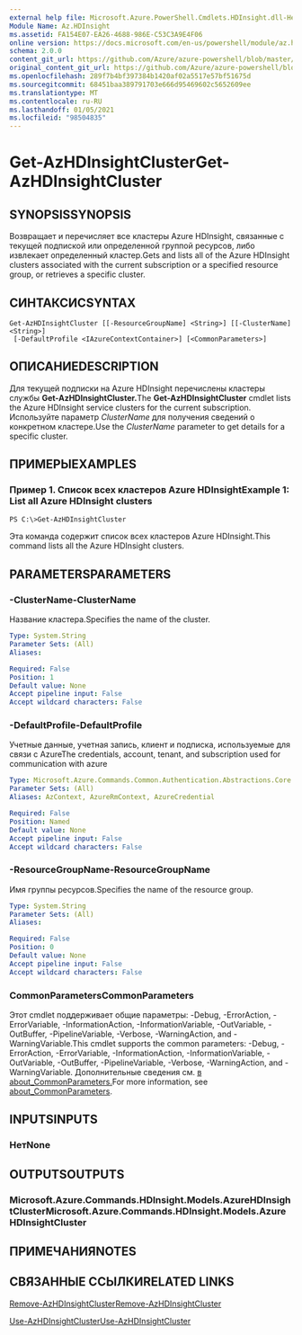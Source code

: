 ```yaml
---
external help file: Microsoft.Azure.PowerShell.Cmdlets.HDInsight.dll-Help.xml
Module Name: Az.HDInsight
ms.assetid: FA154E07-EA26-4688-986E-C53C3A9E4F06
online version: https://docs.microsoft.com/en-us/powershell/module/az.hdinsight/get-azhdinsightcluster
schema: 2.0.0
content_git_url: https://github.com/Azure/azure-powershell/blob/master/src/HDInsight/HDInsight/help/Get-AzHDInsightCluster.md
original_content_git_url: https://github.com/Azure/azure-powershell/blob/master/src/HDInsight/HDInsight/help/Get-AzHDInsightCluster.md
ms.openlocfilehash: 289f7b4bf397384b1420af02a5517e57bf51675d
ms.sourcegitcommit: 68451baa389791703e666d95469602c5652609ee
ms.translationtype: MT
ms.contentlocale: ru-RU
ms.lasthandoff: 01/05/2021
ms.locfileid: "98504835"
---
```

# <span data-ttu-id="11d7a-101">Get-AzHDInsightCluster</span><span class="sxs-lookup"><span data-stu-id="11d7a-101">Get-AzHDInsightCluster</span></span>

## <span data-ttu-id="11d7a-102">SYNOPSIS</span><span class="sxs-lookup"><span data-stu-id="11d7a-102">SYNOPSIS</span></span>
<span data-ttu-id="11d7a-103">Возвращает и перечисляет все кластеры Azure HDInsight, связанные с текущей подпиской или определенной группой ресурсов, либо извлекает определенный кластер.</span><span class="sxs-lookup"><span data-stu-id="11d7a-103">Gets and lists all of the Azure HDInsight clusters associated with the current subscription or a specified resource group, or retrieves a specific cluster.</span></span>

## <span data-ttu-id="11d7a-104">СИНТАКСИС</span><span class="sxs-lookup"><span data-stu-id="11d7a-104">SYNTAX</span></span>

```
Get-AzHDInsightCluster [[-ResourceGroupName] <String>] [[-ClusterName] <String>]
 [-DefaultProfile <IAzureContextContainer>] [<CommonParameters>]
```

## <span data-ttu-id="11d7a-105">ОПИСАНИЕ</span><span class="sxs-lookup"><span data-stu-id="11d7a-105">DESCRIPTION</span></span>
<span data-ttu-id="11d7a-106">Для текущей подписки на Azure HDInsight перечислены кластеры службы **Get-AzHDInsightCluster.**</span><span class="sxs-lookup"><span data-stu-id="11d7a-106">The **Get-AzHDInsightCluster** cmdlet lists the Azure HDInsight service clusters for the current subscription.</span></span>
<span data-ttu-id="11d7a-107">Используйте параметр *ClusterName* для получения сведений о конкретном кластере.</span><span class="sxs-lookup"><span data-stu-id="11d7a-107">Use the *ClusterName* parameter to get details for a specific cluster.</span></span>

## <span data-ttu-id="11d7a-108">ПРИМЕРЫ</span><span class="sxs-lookup"><span data-stu-id="11d7a-108">EXAMPLES</span></span>

### <span data-ttu-id="11d7a-109">Пример 1. Список всех кластеров Azure HDInsight</span><span class="sxs-lookup"><span data-stu-id="11d7a-109">Example 1: List all Azure HDInsight clusters</span></span>
```
PS C:\>Get-AzHDInsightCluster
```

<span data-ttu-id="11d7a-110">Эта команда содержит список всех кластеров Azure HDInsight.</span><span class="sxs-lookup"><span data-stu-id="11d7a-110">This command lists all the Azure HDInsight clusters.</span></span>

## <span data-ttu-id="11d7a-111">PARAMETERS</span><span class="sxs-lookup"><span data-stu-id="11d7a-111">PARAMETERS</span></span>

### <span data-ttu-id="11d7a-112">-ClusterName</span><span class="sxs-lookup"><span data-stu-id="11d7a-112">-ClusterName</span></span>
<span data-ttu-id="11d7a-113">Название кластера.</span><span class="sxs-lookup"><span data-stu-id="11d7a-113">Specifies the name of the cluster.</span></span>

```yaml
Type: System.String
Parameter Sets: (All)
Aliases:

Required: False
Position: 1
Default value: None
Accept pipeline input: False
Accept wildcard characters: False
```

### <span data-ttu-id="11d7a-114">-DefaultProfile</span><span class="sxs-lookup"><span data-stu-id="11d7a-114">-DefaultProfile</span></span>
<span data-ttu-id="11d7a-115">Учетные данные, учетная запись, клиент и подписка, используемые для связи с Azure</span><span class="sxs-lookup"><span data-stu-id="11d7a-115">The credentials, account, tenant, and subscription used for communication with azure</span></span>

```yaml
Type: Microsoft.Azure.Commands.Common.Authentication.Abstractions.Core.IAzureContextContainer
Parameter Sets: (All)
Aliases: AzContext, AzureRmContext, AzureCredential

Required: False
Position: Named
Default value: None
Accept pipeline input: False
Accept wildcard characters: False
```

### <span data-ttu-id="11d7a-116">-ResourceGroupName</span><span class="sxs-lookup"><span data-stu-id="11d7a-116">-ResourceGroupName</span></span>
<span data-ttu-id="11d7a-117">Имя группы ресурсов.</span><span class="sxs-lookup"><span data-stu-id="11d7a-117">Specifies the name of the resource group.</span></span>

```yaml
Type: System.String
Parameter Sets: (All)
Aliases:

Required: False
Position: 0
Default value: None
Accept pipeline input: False
Accept wildcard characters: False
```

### <span data-ttu-id="11d7a-118">CommonParameters</span><span class="sxs-lookup"><span data-stu-id="11d7a-118">CommonParameters</span></span>
<span data-ttu-id="11d7a-119">Этот cmdlet поддерживает общие параметры: -Debug, -ErrorAction, -ErrorVariable, -InformationAction, -InformationVariable, -OutVariable, -OutBuffer, -PipelineVariable, -Verbose, -WarningAction, and -WarningVariable.</span><span class="sxs-lookup"><span data-stu-id="11d7a-119">This cmdlet supports the common parameters: -Debug, -ErrorAction, -ErrorVariable, -InformationAction, -InformationVariable, -OutVariable, -OutBuffer, -PipelineVariable, -Verbose, -WarningAction, and -WarningVariable.</span></span> <span data-ttu-id="11d7a-120">Дополнительные сведения см. [в about_CommonParameters.](http://go.microsoft.com/fwlink/?LinkID=113216)</span><span class="sxs-lookup"><span data-stu-id="11d7a-120">For more information, see [about_CommonParameters](http://go.microsoft.com/fwlink/?LinkID=113216).</span></span>

## <span data-ttu-id="11d7a-121">INPUTS</span><span class="sxs-lookup"><span data-stu-id="11d7a-121">INPUTS</span></span>

### <span data-ttu-id="11d7a-122">Нет</span><span class="sxs-lookup"><span data-stu-id="11d7a-122">None</span></span>

## <span data-ttu-id="11d7a-123">OUTPUTS</span><span class="sxs-lookup"><span data-stu-id="11d7a-123">OUTPUTS</span></span>

### <span data-ttu-id="11d7a-124">Microsoft.Azure.Commands.HDInsight.Models.AzureHDInsightCluster</span><span class="sxs-lookup"><span data-stu-id="11d7a-124">Microsoft.Azure.Commands.HDInsight.Models.AzureHDInsightCluster</span></span>

## <span data-ttu-id="11d7a-125">ПРИМЕЧАНИЯ</span><span class="sxs-lookup"><span data-stu-id="11d7a-125">NOTES</span></span>

## <span data-ttu-id="11d7a-126">СВЯЗАННЫЕ ССЫЛКИ</span><span class="sxs-lookup"><span data-stu-id="11d7a-126">RELATED LINKS</span></span>

[<span data-ttu-id="11d7a-127">Remove-AzHDInsightCluster</span><span class="sxs-lookup"><span data-stu-id="11d7a-127">Remove-AzHDInsightCluster</span></span>](./Remove-AzHDInsightCluster.md)

[<span data-ttu-id="11d7a-128">Use-AzHDInsightCluster</span><span class="sxs-lookup"><span data-stu-id="11d7a-128">Use-AzHDInsightCluster</span></span>](./Use-AzHDInsightCluster.md)


